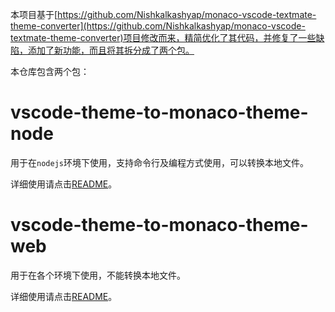 本项目基于[https://github.com/Nishkalkashyap/monaco-vscode-textmate-theme-converter](https://github.com/Nishkalkashyap/monaco-vscode-textmate-theme-converter)项目修改而来，精简优化了其代码，并修复了一些缺陷，添加了新功能，而且将其拆分成了两个包。

本仓库包含两个包：

# vscode-theme-to-monaco-theme-node

用于在`nodejs`环境下使用，支持命令行及编程方式使用，可以转换本地文件。

详细使用请点击[README](./vscode-theme-to-monaco-theme-node/README.md)。

# vscode-theme-to-monaco-theme-web

用于在各个环境下使用，不能转换本地文件。

详细使用请点击[README](./vscode-theme-to-monaco-theme-web/README.md)。